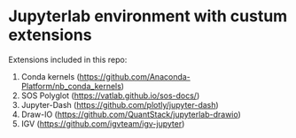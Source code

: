 # Jupyterlab environment with custum extensions


Extensions included in this repo: 
1. Conda kernels (https://github.com/Anaconda-Platform/nb_conda_kernels)
2. SOS Polyglot (https://vatlab.github.io/sos-docs/)
3. Jupyter-Dash (https://github.com/plotly/jupyter-dash)
4. Draw-IO (https://github.com/QuantStack/jupyterlab-drawio)
5. IGV (https://github.com/igvteam/igv-jupyter)

